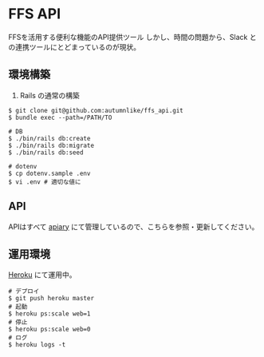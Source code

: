 # FFS API

FFSを活用する便利な機能のAPI提供ツール
しかし、時間の問題から、Slack との連携ツールにとどまっているのが現状。

## 環境構築

1. Rails の通常の構築
```
$ git clone git@github.com:autumnlike/ffs_api.git
$ bundle exec --path=/PATH/TO

# DB
$ ./bin/rails db:create
$ ./bin/rails db:migrate
$ ./bin/rails db:seed

# dotenv
$ cp dotenv.sample .env
$ vi .env # 適切な値に
```

## API

APIはすべて [apiary](https://sakiyoshi.docs.apiary.io/#reference/0/0) にて管理しているので、こちらを参照・更新してください。

## 運用環境

[Heroku](https://dashboard.heroku.com/apps) にて運用中。

```
# デプロイ
$ git push heroku master
# 起動
$ heroku ps:scale web=1
# 停止
$ heroku ps:scale web=0
# ログ
$ heroku logs -t
```
